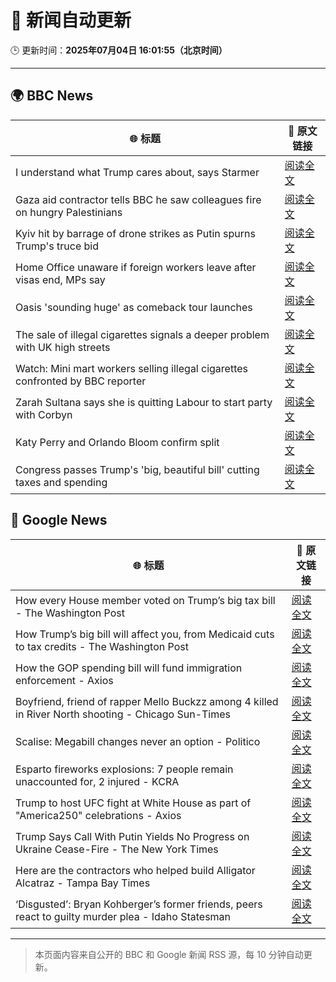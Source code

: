 # 🧠 新闻自动更新

🕒 更新时间：**2025年07月04日 16:01:55（北京时间）**

---

## 🌍 BBC News

| 🌐 标题 | 🔗 原文链接 |
|--------|-------------|
| I understand what Trump cares about, says Starmer | [阅读全文](https://www.bbc.com/news/articles/cq8ze23vx4po) |
| Gaza aid contractor tells BBC he saw colleagues fire on hungry Palestinians | [阅读全文](https://www.bbc.com/news/articles/cnvmry71q5yo) |
| Kyiv hit by barrage of drone strikes as Putin spurns Trump's truce bid | [阅读全文](https://www.bbc.com/news/articles/cx2g3qvz0pvo) |
| Home Office unaware if foreign workers leave after visas end, MPs say | [阅读全文](https://www.bbc.com/news/articles/cwykw93d393o) |
| Oasis 'sounding huge' as comeback tour launches | [阅读全文](https://www.bbc.com/news/articles/cz7l1x7x80ro) |
| The sale of illegal cigarettes signals a deeper problem with UK high streets | [阅读全文](https://www.bbc.com/news/articles/cy9097lwxg9o) |
| Watch: Mini mart workers selling illegal cigarettes confronted by BBC reporter | [阅读全文](https://www.bbc.com/news/videos/c4gkwqwwzp9o) |
| Zarah Sultana says she is quitting Labour to start party with Corbyn | [阅读全文](https://www.bbc.com/news/articles/cwyel9kgdvdo) |
| Katy Perry and Orlando Bloom confirm split | [阅读全文](https://www.bbc.com/news/articles/cj61x8r552ko) |
| Congress passes Trump's 'big, beautiful bill' cutting taxes and spending | [阅读全文](https://www.bbc.com/news/articles/cddz3n6vz0go) |

## 📰 Google News

| 🌐 标题 | 🔗 原文链接 |
|--------|-------------|
| How every House member voted on Trump’s big tax bill - The Washington Post | [阅读全文](https://news.google.com/rss/articles/CBMikwFBVV95cUxOR3F1a2xLcWk1TUlJelFZYXdQMXlwc213Vy1mMHpwT29MdlJXVWRHcWpVM0g0Zno4YmlHc1VqOFVBczlocTlFclF1M2wxNW13dDhfQUtLemdoUzg2ekR4Ykd4b0NKbHFMMUFzWFhHWkhvY3pldjZybDFBd19sX09wazNnT1YxUWxWekFJMDZaWEdkdU0?oc=5) |
| How Trump’s big bill will affect you, from Medicaid cuts to tax credits - The Washington Post | [阅读全文](https://news.google.com/rss/articles/CBMimAFBVV95cUxNUHRpWGxNZl81OGJfU1M5MGhncFh2blZhTlZTX2ROVW82NHRpNzFIYWlJaWNRVks5Q2hMVnlzczg0R0lxWlNlb3dZbndFemVfRWJTUHVBcUlnanpDeEdXNmZ3UGtWcWtSWUZ6MThsX284TlFoT1NvdnpZcE8wTjRLR3dCOXFWSW5fbklqOTN4N1RmZXExYjFEdg?oc=5) |
| How the GOP spending bill will fund immigration enforcement - Axios | [阅读全文](https://news.google.com/rss/articles/CBMikgFBVV95cUxOMU9XVHFXeGlzUlBmTlRScEVJakR3a18xbWE4MXZTQ3BESWhVQ2hfVWl3OWNCSDh1VmlUbVdid1F5TVZINm5vUXp0cUpZWGJ6ZEtDcUV1Q0lnTHpJdWJkRDVjWTNzQ1laMHRsanBKeVo5MWpYQmQweE0wNGdYckhrYUtPUDQ3NUtNb0Z4eE1HZFU3UQ?oc=5) |
| Boyfriend, friend of rapper Mello Buckzz among 4 killed in River North shooting - Chicago Sun-Times | [阅读全文](https://news.google.com/rss/articles/CBMiuwFBVV95cUxQQkxmNWNNbjl1UkZybU90ZnB3dldNSWhCcTl5WG1RS0R4QWdzQ3Y4NHRtY1dKaExKUll3cG9wN2QwTFpFUGEyODRQRFMzWmUtMk0zb0NZWWZOamJ0aHVpNWc0Sk05XzVmZzlwRzMycjFxX3lobmdkTzZ3ekl6aW5aYlZPdFFFaEhkekI4ZlZwdUNJZEJGZml4eWpXczdQcGljVEZGTEFFWXZ3MTZodWUtNVVLZThWNzlRVnVN?oc=5) |
| Scalise: Megabill changes never an option - Politico | [阅读全文](https://news.google.com/rss/articles/CBMiqwFBVV95cUxNb3l4M0ZJWTFVUmxTZHdwaFB2RE1ESlZiN2toTWdBZnFPbFV4QjlkM0dZYWk2TkhHb2V3b2dOOU1UbTVHUjNXVURnTmFPWlE5dVhCWlVTWko5X3c3dmMxNnIzdGxkQkVYLURIR2hOS29hSGJVdlJvaE5ieVlLdXVSWloyZkVJY2ljMEVaSTNEV3p1SEd2eXNaT2VyWVlFVnRFNWpBeGNjUms4YjQ?oc=5) |
| Esparto fireworks explosions: 7 people remain unaccounted for, 2 injured - KCRA | [阅读全文](https://news.google.com/rss/articles/CBMijAFBVV95cUxQbWlCVWFGelB6VGRCam9xQzdOUnR4VWVlcFFlRFpWUjQ5aWIzazBfeE45ZWJuNkFFM0xmOWhia3FhQ2FmOGprcEVON2h2cmpxbGdjeURGUXZ1ZTZUMzRFc1ZvQmF5WWVTcmxYVTVaS1BfUkZiMzVfQWpQRGJvZXkxU1FBOHpBRnJKQXdOdA?oc=5) |
| Trump to host UFC fight at White House as part of "America250" celebrations - Axios | [阅读全文](https://news.google.com/rss/articles/CBMijAFBVV95cUxPenk2VGlNSVlFVDk4R0NLNFMxZ0kwVDUxQlBFRml6TmlTWkNRVjQzVmYtcWtsZXFlZlQ2aWRaOWpIZnJ0Tk5rN1ZKaEtXTzcxbXFfV3ZCWUMxSDh1LXk4UzVjZGRwaHJ6SVlhdDRCUGFiQWJkMzlrVDVybmhhY0htV0s1QVZLbGJfcWlrNw?oc=5) |
| Trump Says Call With Putin Yields No Progress on Ukraine Cease-Fire - The New York Times | [阅读全文](https://news.google.com/rss/articles/CBMiiAFBVV95cUxPQmJTNnNiNEVxUGNneFQ3LXhoRnBvZWlFRUNCR3RLamhxbHJNLWVEdVVrQkdWUXZfU0JQNnIyQ1FyNWlqbThIdGRSVVdzVVlkVzRVelhLV0R2MW5QS2xPaW9xMGNIZ3NFRkhVRFhhdGUyeW16MVBNUk9FbVVNbnRvakVocFNPQS0y?oc=5) |
| Here are the contractors who helped build Alligator Alcatraz - Tampa Bay Times | [阅读全文](https://news.google.com/rss/articles/CBMivgFBVV95cUxOejBsOTVBNVdyLWpxVnVJdXN4MXBtajVpR3hsX3hCcnV1ekZXV1QweUYxMC1GQTNlc0tYc0d4SmpYZmN0Nlo4dDdFdFBLN2N4QVZBSjRKa3oxRUhabnY4LVVuNGQyOTRlLWw1Ui1TMkQyVHpLU3BybmctR2dueUlUbDZBdE1WRFh3amszUGVrOUVNUXlRYUg0WnZWTkpSSk1icDdTcF9tRlhlNXluelVvQmhmcGlyaUhLVU9uRVp3?oc=5) |
| ‘Disgusted’: Bryan Kohberger’s former friends, peers react to guilty murder plea - Idaho Statesman | [阅读全文](https://news.google.com/rss/articles/CBMieEFVX3lxTE92cUlXUnBoS3E5bmItWlZZRktteEZRZFNGcmVCY3A0cG9RempBNTJKMnRfMDg2UVI4MUNJbnpBOU9MVnpwM1JHYW9YcHhWbVQzV1RhYXkyVXdRNDlPZUpfMW5RX1JGRXBpanVMUUwwdlM4Tk4xbVdnWNIBeEFVX3lxTE1jZUZfVTlaSU9teTdNMTdzSzZpemNSMjF6ZHVoT0lBYWdEUVJZWlpDOWdZRkY4X2JFNzZ5WVN6ZEJzSFdHQ3hVaC1TbEs1Q0hEeVEwUjVQRlVrQXFoaDQ3OWotcGtJOXNqUWFWdk9vd05PUUtxSC1zRg?oc=5) |

---
> 本页面内容来自公开的 BBC 和 Google 新闻 RSS 源，每 10 分钟自动更新。